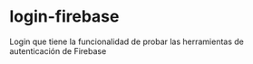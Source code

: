 # login-firebase
Login que tiene la funcionalidad de probar las herramientas de autenticación de Firebase
